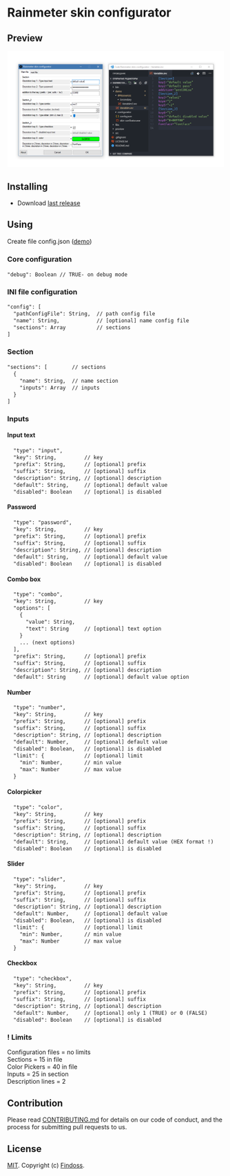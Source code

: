 # Rainmeter skin configurator

## Preview
![preview](preview/preview.png)

## Installing
* Download [last release](https://github.com/Findoss/Rainmeter-skin-configurator/releases)

## Using
Create file config.json ([demo](https://github.com/Findoss/Rainmeter-skin-configurator/blob/master/demo/configurator/config.json))

### Core configuration
`"debug": Boolean // TRUE- on debug mode`

### INI file configuration
```
"config": [
  "pathConfigFile": String,  // path config file
  "name": String,            // [optional] name config file
  "sections": Array          // sections
]
```

### Section
```
"sections": [        // sections
  {
    "name": String,  // name section
    "inputs": Array  // inputs
  }
]
```

### Inputs

#### Input text
```
  "type": "input", 
  "key": String,         // key
  "prefix": String,      // [optional] prefix
  "suffix": String,      // [optional] suffix
  "description": String, // [optional] description
  "default": String,     // [optional] default value
  "disabled": Boolean    // [optional] is disabled
```

#### Password
```
  "type": "password", 
  "key": String,         // key
  "prefix": String,      // [optional] prefix
  "suffix": String,      // [optional] suffix
  "description": String, // [optional] description
  "default": String,     // [optional] default value
  "disabled": Boolean    // [optional] is disabled
```

#### Combo box
```
  "type": "combo", 
  "key": String,         // key
  "options": [
    {
      "value": String,
      "text": String     // [optional] text option
    }
    ... (next options)
  ],
  "prefix": String,      // [optional] prefix
  "suffix": String,      // [optional] suffix
  "description": String, // [optional] description
  "default": String      // [optional] default value option
```

#### Number
```
  "type": "number", 
  "key": String,         // key
  "prefix": String,      // [optional] prefix
  "suffix": String,      // [optional] suffix
  "description": String, // [optional] description
  "default": Number,     // [optional] default value
  "disabled": Boolean,   // [optional] is disabled
  "limit": {             // [optional] limit
    "min": Number,       // min value
    "max": Number        // max value
  }
```

#### Colorpicker
```
  "type": "color", 
  "key": String,         // key
  "prefix": String,      // [optional] prefix
  "suffix": String,      // [optional] suffix
  "description": String, // [optional] description
  "default": String,     // [optional] default value (HEX format !)
  "disabled": Boolean    // [optional] is disabled
```

#### Slider
```
  "type": "slider", 
  "key": String,         // key
  "prefix": String,      // [optional] prefix
  "suffix": String,      // [optional] suffix
  "description": String, // [optional] description
  "default": Number,     // [optional] default value
  "disabled": Boolean,   // [optional] is disabled
  "limit": {             // [optional] limit
    "min": Number,       // min value
    "max": Number        // max value
  }
```

#### Checkbox
```
  "type": "checkbox", 
  "key": String,         // key
  "prefix": String,      // [optional] prefix
  "suffix": String,      // [optional] suffix
  "description": String, // [optional] description
  "default": Number,     // [optional] only 1 (TRUE) or 0 (FALSE)
  "disabled": Boolean    // [optional] is disabled
```

### ! Limits
Configuration files = no limits  
Sections = 15 in file  
Color Pickers = 40 in file  
Inputs = 25 in section  
Description lines = 2

## Contribution
Please read [CONTRIBUTING.md](https://github.com/Findoss/Rainmeter-skin-configurator/blob/master/CONTRIBUTING.md) for details on our code of conduct, and the process for submitting pull requests to us.

## License
[MIT](https://github.com/Findoss/Rainmeter-skin-configurator/blob/master/LICENSE.txt). Copyright (c) [Findoss](https://github.com/Findoss).

